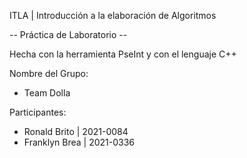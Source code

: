 ITLA | Introducción a la elaboración de Algoritmos

-- Práctica de Laboratorio --

Hecha con la herramienta PseInt y con el lenguaje C++

Nombre del Grupo: 
- Team Dolla

Participantes:
- Ronald Brito | 2021-0084
- Franklyn Brea | 2021-0336

